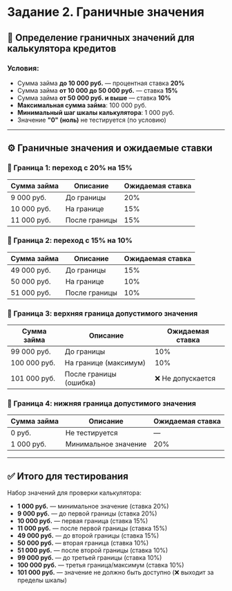 # Задание 2. Граничные значения

## 📌 Определение граничных значений для калькулятора кредитов

### Условия:

- Сумма займа **до 10 000 руб.** — процентная ставка **20%**
- Сумма займа **от 10 000 до 50 000 руб.** — ставка **15%**
- Сумма займа **от 50 000 руб. и выше** — ставка **10%**
- **Максимальная сумма займа**: 100 000 руб.
- **Минимальный шаг шкалы калькулятора**: 1 000 руб.
- Значение **"0" (ноль)** не тестируется (по условию)

---

## ⚙️ Граничные значения и ожидаемые ставки

### 🔹 Граница 1: переход с 20% на 15%
| Сумма займа | Описание                  | Ожидаемая ставка |
|-------------|---------------------------|------------------|
| 9 000 руб.  | До границы                | 20%              |
| 10 000 руб. | На границе                | 15%              |
| 11 000 руб. | После границы             | 15%              |

### 🔹 Граница 2: переход с 15% на 10%
| Сумма займа | Описание                  | Ожидаемая ставка |
|-------------|---------------------------|------------------|
| 49 000 руб. | До границы                | 15%              |
| 50 000 руб. | На границе                | 10%              |
| 51 000 руб. | После границы             | 10%              |

### 🔹 Граница 3: верхняя граница допустимого значения
| Сумма займа | Описание                  | Ожидаемая ставка |
|-------------|---------------------------|------------------|
| 99 000 руб. | До границы                | 10%              |
| 100 000 руб.| На границе (максимум)     | 10%              |
| 101 000 руб.| После границы (ошибка)    | ❌ Не допускается |

### 🔹 Граница 4: нижняя граница допустимого значения
| Сумма займа | Описание                  | Ожидаемая ставка |
|-------------|---------------------------|------------------|
| 0 руб.      | Не тестируется            | —                |
| 1 000 руб.  | Минимальное значение      | 20%              |

---

## ✅ Итого для тестирования

Набор значений для проверки калькулятора:

- **1 000 руб.** — минимальное значение (ставка 20%)
- **9 000 руб.** — до первой границы (ставка 20%)
- **10 000 руб.** — первая граница (ставка 15%)
- **11 000 руб.** — после первой границы (ставка 15%)
- **49 000 руб.** — до второй границы (ставка 15%)
- **50 000 руб.** — вторая граница (ставка 10%)
- **51 000 руб.** — после второй границы (ставка 10%)
- **99 000 руб.** — до третьей границы (ставка 10%)
- **100 000 руб.** — третья граница/максимум (ставка 10%)
- **101 000 руб.** — значение не должно быть доступно (❌ выходит за пределы шкалы)
